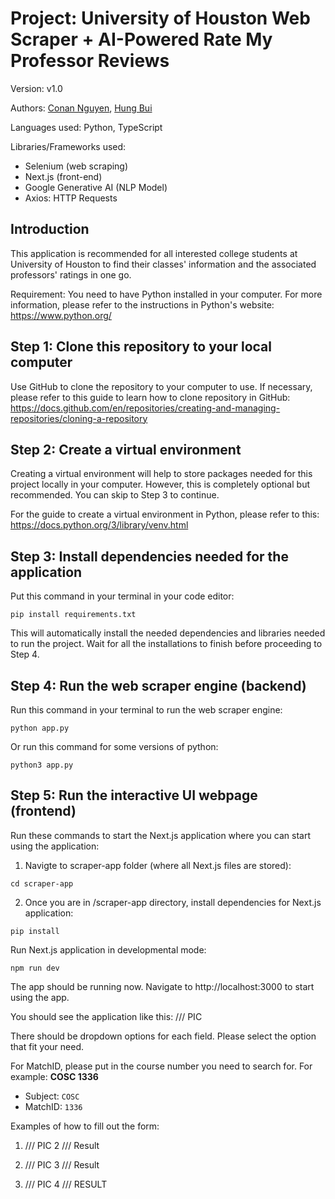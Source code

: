 # Project: University of Houston Web Scraper + AI-Powered Rate My Professor Reviews
Version: v1.0

Authors: [Conan Nguyen](https://github.com/conan-nhat-nguyen), [Hung Bui](https://github.com/hungqbui)

Languages used: Python, TypeScript

Libraries/Frameworks used:
  - Selenium (web scraping)
  - Next.js (front-end)
  - Google Generative AI (NLP Model)
  - Axios: HTTP Requests

## Introduction

This application is recommended for all interested college students at University of Houston to find their classes' information and the associated professors' ratings in one go. 

Requirement: You need to have Python installed in your computer. For more information, please refer to the instructions in Python's website: https://www.python.org/ 

## Step 1: Clone this repository to your local computer

Use GitHub to clone the repository to your computer to use.
If necessary, please refer to this guide to learn how to clone repository in GitHub: 
https://docs.github.com/en/repositories/creating-and-managing-repositories/cloning-a-repository

## Step 2: Create a virtual environment
Creating a virtual environment will help to store packages needed for this project locally in your computer. However, this is completely optional but recommended. You can skip to Step 3 to continue.

For the guide to create a virtual environment in Python, please refer to this: https://docs.python.org/3/library/venv.html

## Step 3: Install dependencies needed for the application

Put this command in your terminal in your code editor:
```
pip install requirements.txt
```
This will automatically install the needed dependencies and libraries needed to run the project. Wait for all the installations to finish before proceeding to Step 4.

## Step 4: Run the web scraper engine (backend)

Run this command in your terminal to run the web scraper engine:
```
python app.py
```
Or run this command for some versions of python:
```
python3 app.py
```

## Step 5: Run the interactive UI webpage (frontend)
Run these commands to start the Next.js application where you can start using the application:

1. Navigte to scraper-app folder (where all Next.js files are stored):
```
cd scraper-app
```
2. Once you are in /scraper-app directory, install dependencies for Next.js application:
```
pip install
```

Run Next.js application in developmental mode:
```
npm run dev
```
The app should be running now. Navigate to http://localhost:3000 to start using the app.

You should see the application like this:
/// PIC

There should be dropdown options for each field. Please select the option that fit your need. 

For MatchID, please put in the course number you need to search for. For example: **COSC 1336**
- Subject: ```COSC```
- MatchID: ```1336```
  
Examples of how to fill out the form:
1) /// PIC 2
/// Result

2) /// PIC 3
/// Result

3) /// PIC 4
/// RESULT
